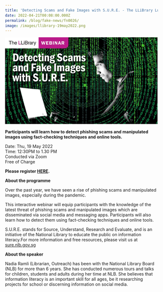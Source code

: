 ```yaml
---
title: 'Detecting Scams and Fake Images with S.U.R.E. - The LLiBrary Lunchtime Talk'
date: 2022-04-21T00:08:00.000Z
permalink: /blog/fake-news/fn0026/
image: /images/llibrary-19may2022.png
---
```


![](/images/llibrary-19May2022.PNG)

**Participants will learn how to detect phishing scams and manipulated images using fact-checking techniques and online tools.**

Date: Thu, 19 May 2022 <br>Time: 12:30PM to 1.30 PM<br>Conducted via Zoom<br>Free of Charge

**Please register [HERE](https://www.eventbrite.sg/e/detecting-scams-and-fake-images-with-sure-the-llibrary-lunchtime-talk-tickets-303337569837).**



**About the programme**

Over the past year, we have seen a rise of phishing scams and manipulated images, especially during the pandemic.

This interactive webinar will equip participants with the knowledge of the latest threat of phishing scams and manipulated images which are disseminated via social media and messaging apps. Participants will also learn how to detect them using fact-checking techniques and online tools.

S.U.R.E. stands for Source, Understand, Research and Evaluate, and is an initiative of the National Library to educate the public on information literacy.For more information and free resources, please visit us at [sure.nlb.gov.sg](https://sure.nlb.gov.sg/)



**About the speaker**

Nadia Ramli (Librarian, Outreach) has been with the National Library Board (NLB) for more than 6 years. She has conducted numerous tours and talks for children, students and adults during her time at NLB. She believes that information literacy is an important skill for all ages, be it researching projects for school or discerning information on social media.  